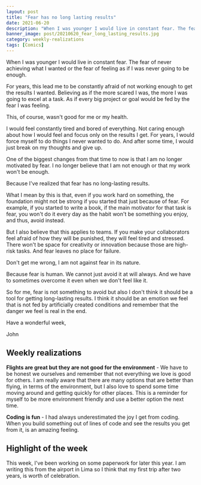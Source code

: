 ```yaml
---
layout: post
title: "Fear has no long lasting results"
date: 2021-06-20
description: "When I was younger I would live in constant fear. The fear of never achieving what I wanted or the fear of feeling as if I was neve..."
banner_image: post/20210620_fear_long_lasting_results.jpg
category: weekly-realizations
tags: [Comics]
---
```


When I was younger I would live in constant fear. The fear of never achieving what I wanted or the fear of feeling as if I was never going to be enough.

For years, this lead me to be constantly afraid of not working enough to get the results I wanted. Believing as if the more scared I was, the more I was going to excel at a task. As if every big project or goal would be fed by the fear I was feeling.

This, of course, wasn't good for me or my health.

I would feel constantly tired and bored of everything. Not caring enough about how I would feel and focus only on the results I get. For years, I would force myself to do things I never wanted to do. And after some time, I would just break on my thoughts and give up.

One of the biggest changes from that time to now is that I am no longer motivated by fear. I no longer believe that I am not enough or that my work won't be enough.

Because I've realized that fear has no long-lasting results.

What I mean by this is that, even if you work hard on something, the foundation might not be strong if you started that just because of fear. For example, if you started to write a book, if the main motivator for that task is fear, you won't do it every day as the habit won't be something you enjoy, and thus, avoid instead.

But I also believe that this applies to teams. If you make your collaborators feel afraid of how they will be punished, they will feel tired and stressed. There won't be space for creativity or innovation because those are high-risk tasks. And fear leaves no place for failure.

Don't get me wrong, I am not against fear in its nature.

Because fear is human. We cannot just avoid it at will always. And we have to sometimes overcome it even when we don't feel like it.

So for me, fear is not something to avoid but also I don't think it should be a tool for getting long-lasting results. I think it should be an emotion we feel that is not fed by artificially created conditions and remember that the danger we feel is real in the end.

Have a wonderful week,

John

## Weekly realizations

**Flights are great but they are not good for the environment** - We have to be honest we ourselves and remember that not everything we love is good for others. I am really aware that there are many options that are better than flying, in terms of the environment, but I also love to spend some time moving around and getting quickly for other places. This is a reminder for myself to be more environment friendly and use a better option the next time.

**Coding is fun** - I had always underestimated the joy I get from coding. When you build something out of lines of code and see the results you get from it, is an amazing feeling.

## Highlight of the week

This week, I've been working on some paperwork for later this year. I am writing this from the airport in Lima so I think that my first trip after two years, is worth of celebration.
